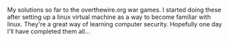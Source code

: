 My solutions so far to the overthewire.org war games. I started doing these after setting up a linux virtual machine as a way to become familiar with linux. They're a great way of learning computer security. Hopefully one day I'll have completed them all... 
